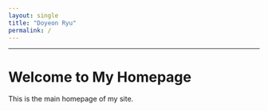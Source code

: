 ```yaml
---
layout: single
title: "Doyeon Ryu"
permalink: /
---
```


---
# Welcome to My Homepage  
This is the main homepage of my site.  
